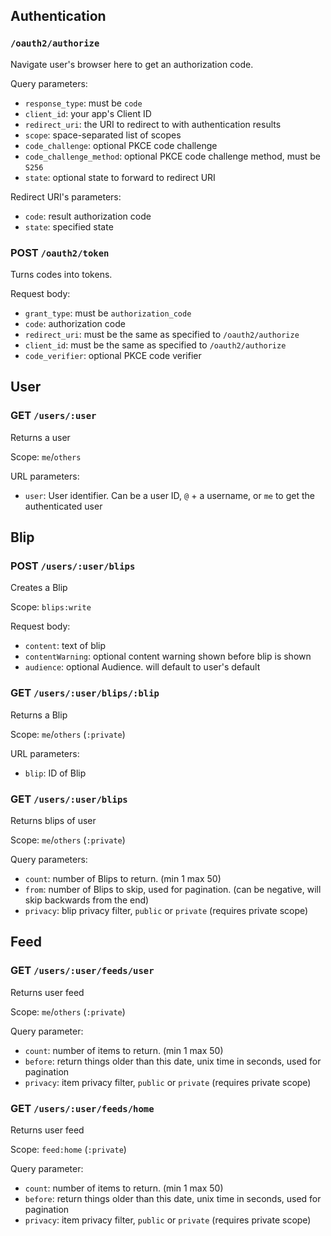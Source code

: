## Authentication

### `/oauth2/authorize`
Navigate user's browser here to get an authorization code.

Query parameters:
 * `response_type`: must be `code`
 * `client_id`: your app's Client ID
 * `redirect_uri`: the URI to redirect to with authentication results
 * `scope`: space-separated list of scopes
 * `code_challenge`: optional PKCE code challenge
 * `code_challenge_method`: optional PKCE code challenge method, must be `S256`
 * `state`: optional state to forward to redirect URI

Redirect URI's parameters:
 * `code`: result authorization code
 * `state`: specified state

### POST `/oauth2/token`
Turns codes into tokens.

Request body:
 * `grant_type`: must be `authorization_code`
 * `code`: authorization code
 * `redirect_uri`: must be the same as specified to `/oauth2/authorize`
 * `client_id`: must be the same as specified to `/oauth2/authorize`
 * `code_verifier`: optional PKCE code verifier

## User

### GET `/users/:user`
Returns a user

Scope: `me`/`others`

URL parameters:
 * `user`: User identifier. Can be a user ID, `@` + a username, or `me` to get the authenticated user

## Blip

### POST `/users/:user/blips`
Creates a Blip

Scope: `blips:write`

Request body:
 * `content`: text of blip
 * `contentWarning`: optional content warning shown before blip is shown
 * `audience`: optional Audience. will default to user's default

### GET `/users/:user/blips/:blip`
Returns a Blip

Scope: `me`/`others` (`:private`)

URL parameters:
 * `blip`: ID of Blip

### GET `/users/:user/blips`
Returns blips of user

Scope: `me`/`others` (`:private`)

Query parameters:
 * `count`: number of Blips to return. (min 1 max 50)
 * `from`: number of Blips to skip, used for pagination. (can be negative, will skip backwards from the end)
 * `privacy`: blip privacy filter, `public` or `private` (requires private scope)

## Feed

### GET `/users/:user/feeds/user`
Returns user feed

Scope: `me`/`others` (`:private`)

Query parameter:
 * `count`: number of items to return. (min 1 max 50)
 * `before`: return things older than this date, unix time in seconds, used for pagination
 * `privacy`: item privacy filter, `public` or `private` (requires private scope)

### GET `/users/:user/feeds/home`
Returns user feed

Scope: `feed:home` (`:private`)

Query parameter:
 * `count`: number of items to return. (min 1 max 50)
 * `before`: return things older than this date, unix time in seconds, used for pagination
 * `privacy`: item privacy filter, `public` or `private` (requires private scope)


